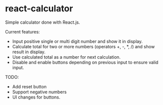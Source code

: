 # react-calculator
Simple calculator done with React.js.

Current features:
  - Input positive single or multi digit number and show it in display.
  - Calculate total for two or more numbers (operators +, -, *, /) and show result in display.
  - Use calculated total as a number for next calculation.
  - Disable and enable buttons depending on previous input to ensure valid input. 

TODO:
  - Add reset button
  - Support negative numbers
  - UI changes for buttons.
